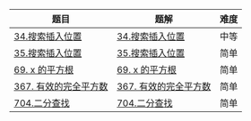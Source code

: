 | 题目                                                         | 题解                                                         | 难度 |
| ------------------------------------------------------------ | ------------------------------------------------------------ | ---- |
| [34.搜索插入位置](https://leetcode.cn/problems/find-first-and-last-position-of-element-in-sorted-array/description/) | [34.搜索插入位置](https://github.com/Hipopaaaaa/MyLeetcode/blob/main/question/31-35/34.%20%E5%9C%A8%E6%8E%92%E5%BA%8F%E6%95%B0%E7%BB%84%E4%B8%AD%E6%9F%A5%E6%89%BE%E5%85%83%E7%B4%A0%E7%9A%84%E7%AC%AC%E4%B8%80%E4%B8%AA%E5%92%8C%E6%9C%80%E5%90%8E%E4%B8%80%E4%B8%AA%E4%BD%8D%E7%BD%AE.md) | 中等 |
| [35.搜索插入位置](https://leetcode.cn/problems/search-insert-position/description/) | [35.搜索插入位置](https://github.com/Hipopaaaaa/MyLeetcode/blob/main/question/31-35/35.%E6%90%9C%E7%B4%A2%E6%8F%92%E5%85%A5%E4%BD%8D%E7%BD%AE.md) | 简单 |
| [69. x 的平方根 ](https://leetcode.cn/problems/sqrtx/description/) | [69. x 的平方根 ](https://github.com/Hipopaaaaa/MyLeetcode/blob/main/question/61-70/69.%20x%20%E7%9A%84%E5%B9%B3%E6%96%B9%E6%A0%B9%20.md) | 简单 |
| [367. 有效的完全平方数 ](https://leetcode.cn/problems/valid-perfect-square/) | [367. 有效的完全平方数 ](https://github.com/Hipopaaaaa/MyLeetcode/blob/main/question/361-370/367.%20%E6%9C%89%E6%95%88%E7%9A%84%E5%AE%8C%E5%85%A8%E5%B9%B3%E6%96%B9%E6%95%B0.md) | 简单 |
| [704.二分查找](https://leetcode.cn/problems/binary-search/description/) | [704.二分查找](https://github.com/Hipopaaaaa/MyLeetcode/blob/main/question/701-710/704.%E4%BA%8C%E5%88%86%E6%9F%A5%E6%89%BE.md) | 简单 |